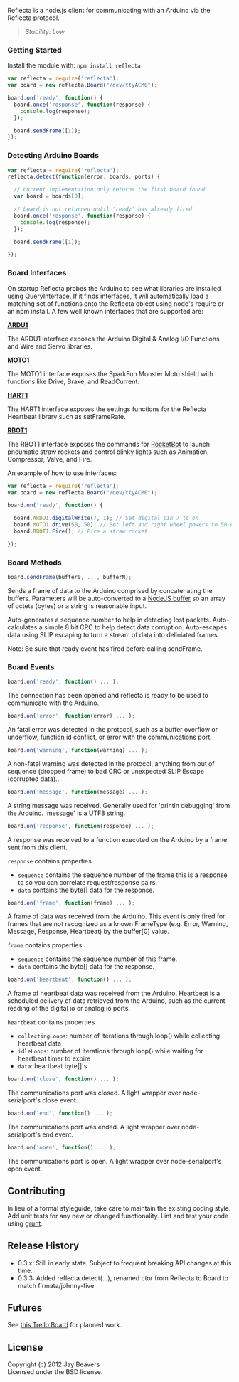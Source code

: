 Reflecta is a node.js client for communicating with an Arduino via the Reflecta protocol.

> _Stability: Low_

### Getting Started
Install the module with: `npm install reflecta`

```javascript
var reflecta = require('reflecta');
var board = new reflecta.Board("/dev/ttyACM0");

board.on('ready', function() {
  board.once('response', function(response) {
    console.log(response);
  });

  board.sendFrame([1]);
});
```

### Detecting Arduino Boards

```javascript
var reflecta = require('reflecta');
reflecta.detect(function(error, boards, ports) {

  // Current implementation only returns the first board found
  var board = boards[0];

  // board is not returned until 'ready' has already fired
  board.once('response', function(response) {
    console.log(response);
  });

  board.sendFrame([1]);

});
```

### Board Interfaces

On startup Reflecta probes the Arduino to see what libraries are installed using QueryInterface.  If it finds interfaces, it will automatically load a matching set of functions onto the Reflecta object using node's require or an npm install.  A few well known interfaces that are supported are:

__[ARDU1](https://github.com/JayBeavers/Reflecta/blob/master/NodeClient/node_modules/ARDU1.md)__

The ARDU1 interface exposes the Arduino Digital & Analog I/O Functions and Wire and Servo libraries.

__[MOTO1](https://github.com/JayBeavers/Reflecta/blob/master/NodeClient/node_modules/reflecta_MOTO1.js)__

The MOTO1 interface exposes the SparkFun Monster Moto shield with functions like Drive, Brake, and ReadCurrent.

__[HART1](https://github.com/JayBeavers/Reflecta/blob/master/NodeClient/node_modules/reflecta_HART1.js)__

The HART1 interface exposes the settings functions for the Reflecta Heartbeat library such as setFrameRate.

__[RBOT1](https://github.com/JayBeavers/Reflecta/blob/master/NodeClient/node_modules/reflecta_RBOT1.js)__

The RBOT1 interface exposes the commands for [RocketBot](https://github.com/JayBeavers/RocketBot) to launch pneumatic straw rockets and control blinky lights such as Animation, Compressor, Valve, and Fire.

An example of how to use interfaces:
```javascript
var reflecta = require('reflecta');
var board = new reflecta.Board("/dev/ttyACM0");

board.on('ready', function() {

  board.ARDU1.digitalWrite(7, 1); // Set digital pin 7 to on
  board.MOTO1.drive(50, 50); // Set left and right wheel powers to 50 out of 255
  board.RBOT1.Fire(); // Fire a straw rocket

});
```

### Board Methods

```javascript
board.sendFrame(buffer0, ..., bufferN);
```
Sends a frame of data to the Arduino comprised by concatenating the buffers.  Parameters will be auto-converted to a [NodeJS buffer](http://nodejs.org/api/buffer.html) so an array of octets (bytes) or a string is reasonable input.

Auto-generates a sequence number to help in detecting lost packets.
Auto-calculates a simple 8 bit CRC to help detect data corruption.  Auto-escapes data using SLIP escaping to 
turn a stream of data into deliniated frames.

Note:  Be sure that ready event has fired before calling sendFrame.

### Board Events

```javascript
board.on('ready', function() ... );
```

The connection has been opened and reflecta is ready to be used to communicate with the Arduino.

```javascript
board.on('error', function(error) ... );
```

An fatal error was detected in the protocol, such as a buffer overflow or underflow, function id conflict, or error with the communications port.

```javascript
board.on('warning', function(warning) ... );
```

A non-fatal warning was detected in the protocol, anything from out of sequence (dropped frame) to bad CRC or
unexpected SLIP Escape (corrupted data)..

```javascript
board.on('message', function(message) ... );
```

A string message was received.  Generally used for 'println debugging' from the Arduino.  'message' is a UTF8 string.

```javascript
board.on('response', function(response) ... );
```

A response was received to a function executed on the Arduino by a frame sent from this client.

`response` contains properties

- `sequence` contains the sequence number of the frame this is a response to so you can correlate request/response pairs.
- `data` contains the byte[] data for the response.

```javascript
board.on('frame', function(frame) ... );
```

A frame of data was received from the Arduino.  This event is only fired for frames that are not recognized as a known FrameType (e.g. Error, Warning, Message, Response, Heartbeat) by the buffer[0] value.

`frame` contains properties

- `sequence` contains the sequence number of this frame.
- `data` contains the byte[] data for the response.

```javascript
board.on('heartbeat', function() ... );
```

A frame of heartbeat data was received from the Arduino.  Heartbeat is a scheduled delivery of data retrieved from the Arduino, such as the current reading of the digital io or analog io ports.

`heartbeat` contains properties

- `collectingLoops`: number of iterations through loop() while collecting heartbeat data
- `idleLoops`: number of iterations through loop() while waiting for heartbeat timer to expire
- `data`: heartbeat byte[]'s

```javascript
board.on('close', function() ... );
```

The communications port was closed.  A light wrapper over node-serialport's close event.

```javascript
board.on('end', function() ... );
```

The communications port was ended.  A light wrapper over node-serialport's end event.

```javascript
board.on('open', function() ... );
```

The communications port is open.  A light wrapper over node-serialport's open event.

## Contributing
In lieu of a formal styleguide, take care to maintain the existing coding style. Add unit tests for any new or changed functionality. Lint and test your code using [grunt](https://github.com/cowboy/grunt).

## Release History

- 0.3.x: Still in early state.  Subject to frequent breaking API changes at this time.
- 0.3.3: Added reflecta.detect(...), renamed ctor from Reflecta to Board to match firmata/johnny-five

## Futures

See [this Trello Board](https://trello.com/board/reflecta/4fe0b182caf51043640db94b) for planned work.

## License
Copyright (c) 2012 Jay Beavers  
Licensed under the BSD license.
